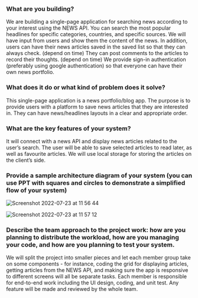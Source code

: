 ### What are you building?
We are building a single-page application for searching news according to your interest using the NEWS API. 
You can search the most popular headlines for specific categories, countries, and specific sources.
 We will have input from users and show them the content of the news. In addition, users can have their news articles saved in the saved list so that they can always check. 
(depend on time) They can post comments to the articles to record their thoughts. 
(depend on time) We provide sign-in authentication (preferably using google authentication) so that everyone can have their own news portfolio.

### What does it do or what kind of problem does it solve?
This single-page application is a news portfolio/blog app. The purpose is to provide users with a platform to save news articles that they are interested in. They can have news/headlines layouts in a clear and appropriate order.

### What are the key features of your system?
It will connect with a news API and display news articles related to the user’s search. The user will be able to save selected articles to read later, as well as favourite articles. We will use local storage for storing the articles on the client’s side. 

### Provide a sample architecture diagram of your system (you can use PPT with squares and circles to demonstrate a simplified flow of your system) 


![Screenshot 2022-07-23 at 11 56 44](https://user-images.githubusercontent.com/74383677/180602187-1ea5cbe9-0a26-478b-95ea-afb90a214d85.png)

![Screenshot 2022-07-23 at 11 57 12](https://user-images.githubusercontent.com/74383677/180602204-0fe8d6e3-de8a-43fd-accd-9905cb0e5a32.png)

### Describe the team approach to the project work: how are you planning to distribute the workload, how are you managing your code, and how are you planning to test your system.

We will split the project into smaller pieces and let each member group take on some components - for instance, coding the grid for displaying articles, getting articles from the NEWS API, and making sure the app is responsive to different screens will all be separate tasks. Each member is responsible for end-to-end work including the UI design, coding, and unit test. Any feature will be made and reviewed by the whole team.
